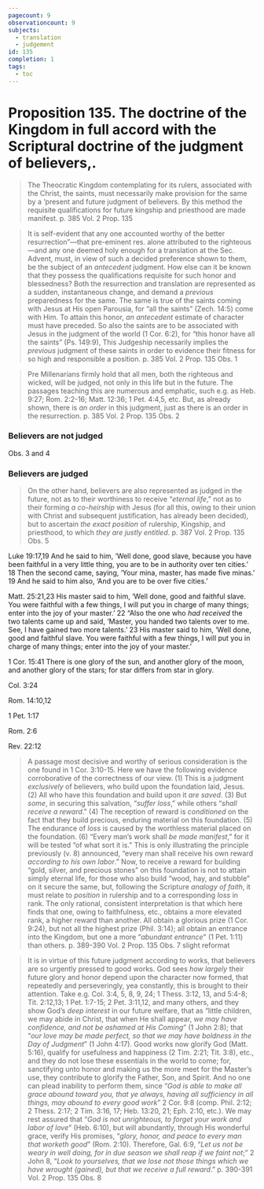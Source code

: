 ```yaml
---
pagecount: 9
observationcount: 9
subjects:
  - translation
  - judgement
id: 135
completion: 1
tags:
  - toc
---
```

# Proposition 135. The doctrine of the Kingdom in full accord with the Scriptural doctrine of the judgment of believers,.

>The Theocratic Kingdom contemplating for its rulers, associated with the Christ, the saints, must necessarily make provision for the same by a ‘present and future judgment of believers. By this method the requisite qualifications for future kingship and priesthood are made manifest.
>p. 385 Vol. 2 Prop. 135

>It is self-evident that any one accounted worthy of the better resurrection”—that pre-eminent res. alone attributed to the righteous—and any one deemed holy enough for a translation at the Sec. Advent, must, in view of such a decided preference shown to them, be the subject of an *antecedent* judgment. How else can it be known that they possess the qualifications requisite for such honor and blessedness? Both the resurrection and translation are represented as a sudden, instantaneous change, and demand a *previous* preparedness for the same. The same is true of the saints coming with Jesus at His open Parousia, for “all the saints” (Zech. 14:5) come with Him. To attain this honor, *an antecedent* estimate of character must have preceded. So also the saints are to be associated with Jesus in the judgment of the world (1 Cor. 6:2), for “this honor have all the saints” (Ps. 149:9), This Judgeship necessarily implies the *previous* judgment of these saints in order to evidence their fitness for so high and responsible a position.
>p. 385 Vol. 2 Prop. 135 Obs. 1

>Pre Millenarians firmly hold that all men, both the righteous and wicked, will be judged, not only in this life but in the future. The passages teaching this are numerous and emphatic, such e.g. as Heb. 9:27; Rom. 2:2-16; Matt. 12:36; 1 Pet. 4:4,5, etc. But, as already shown, there is *an order* in this judgment, just as there is an order in the resurrection.
>p. 385 Vol. 2 Prop. 135 Obs. 2

### Believers are not judged
Obs. 3 and 4

### Believers are judged

>On the other hand, believers are also represented as judged in the future, not as to their worthiness to receive “*eternal life*,” not as to their forming *a co-heirship* with Jesus (for all this, owing to their union with Christ and subsequent justification, has already been decided), but to ascertain *the exact position* of rulership, Kingship, and priesthood, to which *they are justly entitled*.
>p. 387 Vol. 2 Prop. 135 Obs. 5

Luke 19:17,19
And he said to him, ‘Well done, good slave, because you have been faithful in a very little thing, you are to be in authority over ten cities.’ 18 Then the second came, saying, ‘Your mina, master, has made five minas.’ 19 And he said to him also, ‘And you are to be over five cities.’

Matt. 25:21,23
His master said to him, ‘Well done, good and faithful slave. You were faithful with a few things, I will put you in charge of many things; enter into the joy of your master.’ 22 “Also the one who _had received_ the two talents came up and said, ‘Master, you handed two talents over to me. See, I have gained two more talents.’ 23 His master said to him, ‘Well done, good and faithful slave. You were faithful with a few things, I will put you in charge of many things; enter into the joy of your master.’

1 Cor. 15:41
There is one glory of the sun, and another glory of the moon, and another glory of the stars; for star differs from star in glory.

Col. 3:24

Rom. 14:10,12

1 Pet. 1:17

Rom. 2:6

Rev. 22:12

>A passage most decisive and worthy of serious consideration is the one found in 1 Cor. 3:10-15. Here we have the following evidence corroborative of the correctness of our view. 
>(1) This is a judgment *exclusively* of believers, who build upon the foundation laid, Jesus. 
>(2) All who have this foundation and build upon it *are saved*. 
>(3) But *some*, in securing this salvation, “*suffer loss*,” while others “*shall receive a reward*." 
>(4) The reception of reward is *conditioned* on the fact that they build precious, enduring material on this foundation. 
>(5) The endurance of *loss* is caused by the worthless material placed on the foundation. 
>(6) “Every man’s work shall *be made manifest*,” for it will be tested “of what sort it is.” This is only illustrating the principle previously (v. 8) announced, “every man shall receive his own reward *according to his own labor*.” Now, to receive a reward for building “gold, silver, and precious stones” on this foundation is not to attain simply eternal life, for those who also build “wood, hay, and stubble” on it secure the same, but, following the Scripture *analogy of faith*, it must relate to *position* in rulership and to a corresponding *loss* in rank. The only rational, consistent interpretation is that which here finds that one, owing to faithfulness, etc., obtains a more elevated rank, a higher reward than another. All obtain a glorious prize (1 Cor. 9:24), but not all the highest prize (Phil. 3:14); all obtain an entrance into the Kingdom, but one a more “*abundant entrance*" (1 Pet. 1:11) than others.
>p. 389-390 Vol. 2 Prop. 135 Obs. 7 slight reformat

>It is in virtue of this future judgment according to works, that believers are so urgently pressed to good works. God sees *how largely* their future glory and honor depend upon the character now formed, that repeatedly and perseveringly, yea constantly, this is brought to their attention. Take e.g. Col. 3:4, 5, 8, 9, 24; 1 Thess. 3:12, 13, and 5:4-8; Tit. 2:12,13; 1 Pet. 1:7-15; 2 Pet. 3:11,12, and many others, and they show God’s *deep interest* in our future welfare, that as “little children, we may abide in Christ, that when He shall appear, *we may have confidence, and not be ashamed at His Coming*” (1 John 2:8); that “*our love may be made perfect, so that we may have boldness in the Day of Judgment*” (1 John 4:17). Good works now glorify God (Matt. 5:16), qualify for usefulness and happiness (2 Tim. 2:21; Tit. 3:8), etc., and they do not lose these essentials in the world to come; for, sanctifying unto honor and making us the more meet for the Master’s use, they contribute to glorify the Father, Son, and Spirit. And no one can plead inability to perform them, since “*God is able to make all grace abound toward you, that ye always, having all sufficiency in all things, may abound to every good work*” 2 Cor. 9:8 (comp. Phil. 2:12; 2 Thess. 2:17; 2 Tim. 3:16, 17; Heb. 13:20, 21; Eph. 2:10, etc.). We may rest assured that “*God is not unrighteous, to forget your work and labor of love*” (Heb. 6:10), but will abundantly, through His wonderful grace, verify His promises, “*glory, honor, and peace to every man that worketh good*” (Rom. 2:10). Therefore, Gal. 6:9, “*Let us not be weary in well doing, for in due season we shall reap if we faint not*;” 2 John 8, “*Look to yourselves, that we lose not those things which we have wrought (gained), but that we receive a full reward*.”
>p. 390-391 Vol. 2 Prop. 135 Obs. 8








